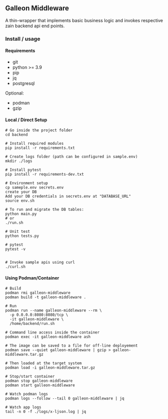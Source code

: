 ## Galleon Middleware

A thin-wrapper that implements basic business logic and invokes respective zain backend api end points.

### Install / usage

#### Requirements

- git
- python >= 3.9
- pip
- jq
- postgresql

Optional:

- podman
- gzip


#### Local / Direct Setup

```
# Go inside the project folder
cd backend 

# Install required modules
pip install -r requirements.txt

# Create logs folder (path can be configured in sample.env)
mkdir ./logs

# Install pytest
pip install -r requirements-dev.txt 

# Environment setup
cp sameple.env secrets.env
create your DB
Add your DB credentials in secrets.env at "DATABASE_URL"
source env.sh

# To run and migrate the DB tables:
python main.py
# or
./run.sh

# Unit test
python tests.py

# pytest
pytest -v


# Invoke sample apis using curl
./curl.sh
```

#### Using Podman/Container

```
# Build
podman rmi galleon-middleware
podman build -t galleon-middleware .

# Run 
podman run --name galleon-middleware --rm \
  -p 0.0.0.0:8080:8080/tcp \
  -it galleon-middleware \
  /home/backend/run.sh
  
# Command line access inside the container
podman exec -it galleon-middleware ash

# The image can be saved to a file for off-line deployement
podman save --quiet galleon-middleware | gzip > galleon-middleware.tar.gz

# Then loaded at the target system
podman load -i galleon-middleware.tar.gz

# Stop/start container
podman stop galleon-middleware
podman start galleon-middleware

# Watch podman logs
podman logs --follow --tail 0 galleon-middleware | jq

# Watch app logs
tail -n 0 -f ./logs/x-ljson.log | jq
```


